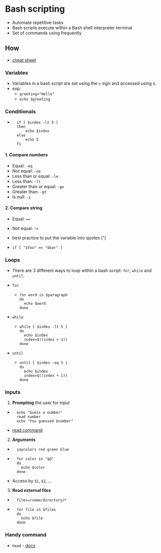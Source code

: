 # Bash scripting

- Automate repetitive tasks 
- Bash scripts execute within a Bash shell interpreter terminal
- Set of commands using frequently


## How

- [cheat sheet](./resouces/bash_scripting.pdf)

### Variables

- Variables in a bash script are set using the `=` sign and accessed using `$`.
- exp:
  - `greeting="Hello"`
  - `echo $greeting`

### Conditionals
  
- ```
    if [ $index -lt 5 ]
    then
        echo $index
    else
        echo 5
    fi
  ```

#### 1. Compare numbers

- Equal: `-eq`
- Not equal: `-ne`
- Less than or equal: `-le`
- Less than: `-lt`
- Greater than or equal: `-ge`
- Greater than: `-gt`
- Is null: `-z`

#### 2. Compare string

- Equal: `==`
- Not equal: `!=`

- best practice to put the variable into quotes (")

- ```
  if [ "$foo" == "$bar" ] 
  ```


### Loops

- There are 3 different ways to loop within a bash script: `for`, `while` and `until`.

- `for`
  - ```
    for word in $paragraph
    do
      echo $word
    done
    ```

- `while`
  - ```
    while [ $index -lt 5 ]
    do
      echo $index
      index=$((index + 1))
    done
    ```

- `until`
  - ```
    until [ $index -eq 5 ]
    do
      echo $index
      index=$((index + 1))
    done
    ```

### Inputs

1. **Prompting** the user for input
- ```
    echo "Guess a number"
    read number
    echo "You guessed $number"
  ```
- [read command](http://linuxcommand.org/lc3_man_pages/readh.html)

2. **Arguments**
- ```
    saycolors red green blue
  ```
- ```
    for color in "$@"
    do
      echo $color
    done
  ```

- Access by `$1`, `$2`, ...

3. **Read external files**

- ```
    files=/some/directory/*
  ```

- ```
    for file in $files
    do
      echo $file
    done
  ```

### Handy command

- `head` - [docs](http://www.linfo.org/head.html)